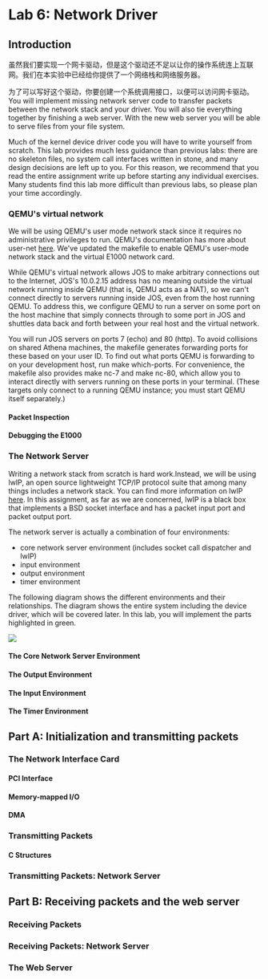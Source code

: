 # Lab 6: Network Driver

## Introduction

虽然我们要实现一个网卡驱动，但是这个驱动还不足以让你的操作系统连上互联网。我们在本实验中已经给你提供了一个网络栈和网络服务器。

为了可以写好这个驱动，你要创建一个系统调用接口，以便可以访问网卡驱动。You will implement missing network server code to transfer packets between the network stack and your driver. You will also tie everything together by finishing a web server. With the new web server you will be able to serve files from your file system.

Much of the kernel device driver code you will have to write yourself from scratch. This lab provides much less guidance than previous labs: there are no skeleton files, no system call interfaces written in stone, and many design decisions are left up to you. For this reason, we recommend that you read the entire assignment write up before starting any individual exercises. Many students find this lab more difficult than previous labs, so please plan your time accordingly.

### QEMU's virtual network

We will be using QEMU's user mode network stack since it requires no administrative privileges to run. QEMU's documentation has more about user-net [here](http://wiki.qemu.org/download/qemu-doc.html#Using-the-user-mode-network-stack). We've updated the makefile to enable QEMU's user-mode network stack and the virtual E1000 network card.

While QEMU's virtual network allows JOS to make arbitrary connections out to the Internet, JOS's 10.0.2.15 address has no meaning outside the virtual network running inside QEMU (that is, QEMU acts as a NAT), so we can't connect directly to servers running inside JOS, even from the host running QEMU. To address this, we configure QEMU to run a server on some port on the host machine that simply connects through to some port in JOS and shuttles data back and forth between your real host and the virtual network.

You will run JOS servers on ports 7 (echo) and 80 (http). To avoid collisions on shared Athena machines, the makefile generates forwarding ports for these based on your user ID. To find out what ports QEMU is forwarding to on your development host, run make which-ports. For convenience, the makefile also provides make nc-7 and make nc-80, which allow you to interact directly with servers running on these ports in your terminal. (These targets only connect to a running QEMU instance; you must start QEMU itself separately.)

#### Packet Inspection

#### Debugging the E1000

### The Network Server

Writing a network stack from scratch is hard work.Instead, we will be using lwIP, an open source lightweight TCP/IP protocol suite that among many things includes a network stack. You can find more information on lwIP [here](https://savannah.nongnu.org/projects/lwip/). In this assignment, as far as we are concerned, lwIP is a black box that implements a BSD socket interface and has a packet input port and packet output port.

The network server is actually a combination of four environments:

-   core network server environment (includes socket call dispatcher and lwIP)
-   input environment
-   output environment
-   timer environment

The following diagram shows the different environments and their relationships. The diagram shows the entire system including the device driver, which will be covered later. In this lab, you will implement the parts highlighted in green.

![](https://pdos.csail.mit.edu/6.828/2018/labs/lab6/ns.png)

#### The Core Network Server Environment

#### The Output Environment

#### The Input Environment

#### The Timer Environment

## Part A: Initialization and transmitting packets

### The Network Interface Card

#### PCI Interface

#### Memory-mapped I/O

#### DMA

### Transmitting Packets

#### C Structures

### Transmitting Packets: Network Server

## Part B: Receiving packets and the web server

### Receiving Packets

### Receiving Packets: Network Server

### The Web Server
